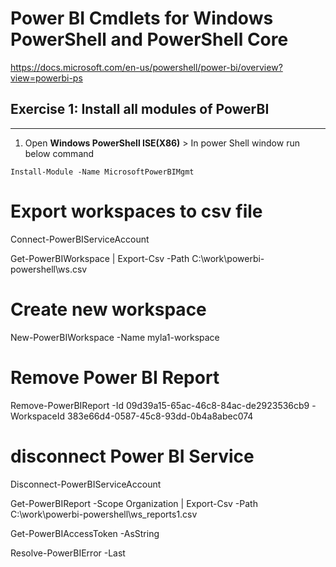 # Power BI Cmdlets for Windows PowerShell and PowerShell Core
https://docs.microsoft.com/en-us/powershell/power-bi/overview?view=powerbi-ps

## Exercise 1: Install all modules of PowerBI
-----
1. Open **Windows PowerShell ISE(X86)** > In power Shell window run below command
```
Install-Module -Name MicrosoftPowerBIMgmt
```




# Export workspaces to csv file

Connect-PowerBIServiceAccount

Get-PowerBIWorkspace | Export-Csv -Path C:\work\powerbi-powershell\ws.csv

# Create new workspace
New-PowerBIWorkspace -Name myla1-workspace

# Remove Power BI Report
Remove-PowerBIReport -Id 09d39a15-65ac-46c8-84ac-de2923536cb9 -WorkspaceId 383e66d4-0587-45c8-93dd-0b4a8abec074

# disconnect Power BI Service
Disconnect-PowerBIServiceAccount

Get-PowerBIReport -Scope Organization | Export-Csv -Path C:\work\powerbi-powershell\ws_reports1.csv

Get-PowerBIAccessToken -AsString

Resolve-PowerBIError -Last



